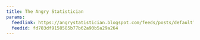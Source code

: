 ```yaml
---
title: The Angry Statistician
params:
  feedlink: https://angrystatistician.blogspot.com/feeds/posts/default?alt=rss
  feedid: fd783df9158585b77b62a90b5a29a264
---
```


